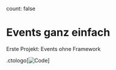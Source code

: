 count: false

# Events ganz einfach

Erste Projekt: Events ohne Framework

.ctologo[![Code](remark/assets/img/code.png)]